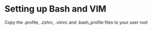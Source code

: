 # Setting up Bash and VIM
Copy the .profile, .zshrc, .vimrc and .bash_profile files to your user root
